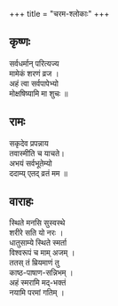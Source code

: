 +++
title = "चरम-श्लोकाः"
+++

## कृष्णः
सर्वधर्मान् परित्यज्य  
मामेकं शरणं व्रज ।  
अहं त्वा सर्वपापेभ्यो  
मोक्षषिष्यामि मा शुचः ॥


## रामः
सकृदेव प्रपन्नाय  
तवास्मीति च याचते।  
अभयं सर्वभूतेम्यो  
ददाम्य् एतद् व्रतं मम ॥  

## वाराहः

स्थिते मनसि सुस्वस्थे  
शरीरे सति यो नरः ।  
धातुसाम्ये स्थिते स्मर्ता  
विश्वरूपं च माम् अजम् ।  
ततस् तं म्रियमाणं तु  
काष्ठ-पाषाण-सन्निभम् ।  
अहं स्मरामि मद्-भक्तं  
नयामि परमां गतिम् ।